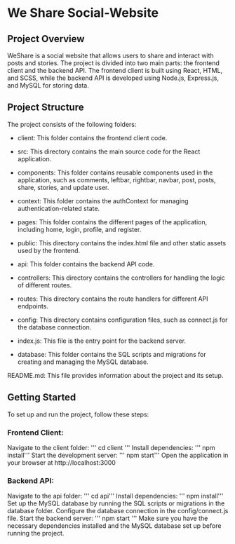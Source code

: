 # We Share Social-Website

## Project Overview
WeShare is a social website that allows users to share and interact with posts and stories. The project is divided into two main parts: the frontend client and the backend API. The frontend client is built using React, HTML, and SCSS, while the backend API is developed using Node.js, Express.js, and MySQL for storing data.

## Project Structure
The project consists of the following folders:

- client: This folder contains the frontend client code.  

- src: This directory contains the main source code for the React application.  
- components: This folder contains reusable components used in the application, such as comments, leftbar, rightbar, navbar, post, posts, share, stories, and update user.  
- context: This folder contains the authContext for managing authentication-related state.  
- pages: This folder contains the different pages of the application, including home, login, profile, and register.  
- public: This directory contains the index.html file and other static assets used by the frontend.  

- api: This folder contains the backend API code.

- controllers: This directory contains the controllers for handling the logic of different routes.  
- routes: This directory contains the route handlers for different API endpoints.  
- config: This directory contains configuration files, such as connect.js for the database connection.  
- index.js: This file is the entry point for the backend server.  
- database: This folder contains the SQL scripts and migrations for creating and managing the MySQL database.  

README.md: This file provides information about the project and its setup.

## Getting Started
To set up and run the project, follow these steps:

### Frontend Client:
Navigate to the client folder: 
''' cd client ''' 
Install dependencies: 
''' npm install'''
Start the development server: 
''' npm start'''
Open the application in your browser at http://localhost:3000

### Backend API:
Navigate to the api folder: 
''' cd api'''
Install dependencies: 
''' npm install'''
Set up the MySQL database by running the SQL scripts or migrations in the database folder.
Configure the database connection in the config/connect.js file.
Start the backend server: 
''' npm start '''
Make sure you have the necessary dependencies installed and the MySQL database set up before running the project.
